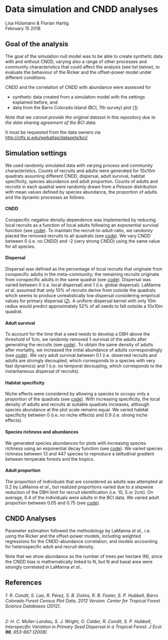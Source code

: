 # Data simulation and CNDD analyses
Lisa Hülsmann & Florian Hartig  
February 15 2018  



## Goal of the analysis

The goal of the simulation null model was to be able to create synthetic data with and without CNDD, varying also a range of other processes and community characteristics that could affect the analysis (see list below), to evaluate the behaviour of the Ricker and the offset-power model under different conditions. 

CNDD and the correlation of CNDD with abundance were assessed for

*  synthetic data created from a simulation model with the settings explained before, and
*  data from the Barro Colorado Island (BCI, 7th survey) plot ([*1*](https://github.com/LisaHuelsmann/CommentTo-LaMannaEtAl-Science/tree/master/code#1-r-condit-s-lao-r-p%C3%A9rez-s-b-dolins-r-b-foster-s-p-hubbell-barro-colorado-forest-census-plot-data-2012-version-center-for-tropical-forest-science-databases-2012)).

*Note that we cannot provide the original dataset in this repository due to the data sharing agreement of the BCI data.* 

It must be requested from the data owners via http://ctfs.si.edu/webatlas/datasets/bci/


## Simulation settings
We used randomly simulated data with varying process and community characteristics. Counts of recruits and adults were generated for 10x10m quadrats assuming different CNDD, dispersal, adult survival, habitat specificity, species abundance and adult proportion. Counts of adults and recruits in each quadrat were randomly drawn from a Poisson distribution with mean values defined by species abundance, the proportion of adults and the dynamic processes as follows.

#### CNDD
Conspecific negative density dependence was implemented by reducing local recruits as a function of local adults following an exponential survival function (see [code](https://github.com/LisaHuelsmann/CommentTo-LaMannaEtAl-Science/blob/81fcea17e852a8792407676473f762d679235ac5/code/functions_data_simulation.R#L65-L67)). To maintain the recruit-to-adult-ratio, we randomly placed the removed recruits to all quadrats (see [code](https://github.com/LisaHuelsmann/CommentTo-LaMannaEtAl-Science/blob/81fcea17e852a8792407676473f762d679235ac5/code/functions_data_simulation.R#L70-L71)). We vary CNDD between 0 (i.e. no CNDD) and -2 (very strong CNDD) using the same value for all species.

#### Dispersal
Dispersal was defined as the percentage of local recruits that originate from conspecific adults in the meta-community; the remaining recruits originate from conspecific adults in the same quadrat (see [code](https://github.com/LisaHuelsmann/CommentTo-LaMannaEtAl-Science/blob/1a0e902c91dd0cc21f1fcbf144f8d6b686842cc0/code/functions_data_simulation.R#L24-L47)). Dispersal was varied between 0 (i.e. local dispersal) and 1 (i.e. global dispersal). LaManna *et al*. assumed that only 10% of recruits derive from outside the quadrats which seems to produce unrealistically low dispersal considering empirical values for primary dispersal ([*2*](https://github.com/LisaHuelsmann/CommentTo-LaMannaEtAl-Science/tree/master/code#2-h-c-muller-landau-s-j-wright-o-calder-r-condit-s-p-hubbell-interspecific-variation-in-primary-seed-dispersal-in-a-tropical-forest-j-ecol-96-653-667-2008)). A uniform dispersal kernel with only 10m radius would predict approximately 52% of all seeds to fall outside a 10x10m quadrat.

#### Adult survival
To account for the time that a seed needs to develop a DBH above the threshold of 1cm, we randomly removed 1-survival of the adults after generating the recruits (see [code](https://github.com/LisaHuelsmann/CommentTo-LaMannaEtAl-Science/blob/81fcea17e852a8792407676473f762d679235ac5/code/functions_data_simulation.R#L58-L61)). To obtain the same density of adults after mortality, we increased the initial abundance of adults correspondingly (see [code](https://github.com/LisaHuelsmann/CommentTo-LaMannaEtAl-Science/blob/81fcea17e852a8792407676473f762d679235ac5/code/functions_data_simulation.R#L18)). We vary adult survival between 0.1 (i.e. observed recruits and adults are strongly decoupled, which corresponds to a species with very fast dynamics) and 1 (i.e. no temporal decoupling, which corresponds to the instantaneous dispersal of recruits).

#### Habitat specificity
Niche effects were considered by allowing a species to occupy only a proportion of the quadrats (see [code](https://github.com/LisaHuelsmann/CommentTo-LaMannaEtAl-Science/blob/81fcea17e852a8792407676473f762d679235ac5/code/functions_data_simulation.R#L10)). With increasing specificity, the local density of adults and recruits at suitable quadrats increases, although species abundance at the plot scale remains equal. We varied habitat specificity between 0 (i.e. no niche effects) and 0.9 (i.e. strong niche effects).

#### Species richness and abundances
We generated species abundances for plots with increasing species richness using an exponential decay function (see [code](https://github.com/LisaHuelsmann/CommentTo-LaMannaEtAl-Science/blob/81fcea17e852a8792407676473f762d679235ac5/code/functions_data_simulation.R#L112-L116)). We varied species richness between 13 and 447 species to reproduce a latitudinal gradient between temperate forests and the tropics.

#### Adult proportion
The proportion of individuals that are considered as adults was attempted at 0.2 by LaManna *et al*., but realized proportions varied due to a stepwise reduction of the DBH limit for recruit identification (i.e. 10, 5 or 2cm). On average, 0.4 of the individuals were adults in the BCI data. We varied adult proportion between 0.05 and 0.75 (see [code](https://github.com/LisaHuelsmann/CommentTo-LaMannaEtAl-Science/blob/81fcea17e852a8792407676473f762d679235ac5/code/functions_data_simulation.R#L20-L21)).

## CNDD Analyses
Parameter estimation followed the methodology by LaManna *et al*., i.e. using the Ricker and the offset-power models, including weighted regressions for the CNDD-abundance correlation, and models accounting for heterospecific adult and recruit density. 

Note that we show abundance as the number of trees per hectare (N), since the CNDD bias is mathematically linked to N, but N and basal area were strongly correlated in LaManna *et al*..

## References

###### 1: R. Condit, S. Lao, R. Pérez, S. B. Dolins, R. B. Foster, S. P. Hubbell, Barro Colorado Forest Census Plot Data, 2012 Version. Center for Tropical Forest Science Databases (2012).
###### 2: H. C. Muller-Landau, S. J. Wright, O. Calder, R. Condit, S. P. Hubbell, Interspecific Variation in Primary Seed Dispersal in a Tropical Forest. *J Ecol* **96**, 653-667 (2008).

